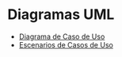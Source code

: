 # Diagramas UML

* [Diagrama de Caso de Uso](/diagramas_de_casos_de_uso.md)
* [Escenarios de Casos de Uso]()